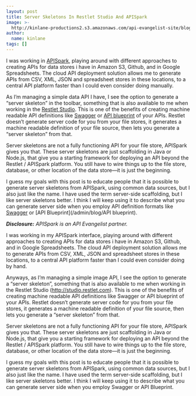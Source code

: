 ```yaml
---
layout: post
title: Server Skeletons In Restlet Studio And APISpark
image: >-
  http://kinlane-productions2.s3.amazonaws.com/api-evangelist-site/blog/bw-api-server-skeletons.png
author:
  name: kinlane
tags: []
---
```

I was working in [APISpark](http://restlet.com/technical-resources/apispark/guide), playing around with different approaches to creating APIs for data stores i have in Amazon S3, Github, and in Google Spreadsheets. The cloud API deployment solution allows me to generate APIs from CSV, XML, JSON and spreadsheet stores in these locations, to a central API platform faster than I could even consider doing manually.

As I’m managing a simple data API I have, I see the option to generate a “server skeleton” in the toolbar, something that is also available to me when working in the [Restlet Studio](http://restlet.com/products/restlet-studio/). This is one of the benefits of creating machine readable API definitions like [Swagger](http://swagger.io) or [API blueprint](https://apiblueprint.org/) of your APIs. Restlet doesn’t generate server code for you from your file stores, it generates a machine readable definition of your file source, then lets you generate a “server skeleton” from that.

Server skeletons are not a fully functioning API for your file store, APISpark gives you that. These server skeletons are just scaffolding in Java or Node.js, that give you a starting framework for deploying an API beyond the Restlet / APISpark platform. You still have to wire things up to the file store, database, or other location of the data store—it is just the beginning.

I guess my goals with this post is to educate people that it is possible to generate server skeletons from APISpark, using common data sources, but I also just like the name. I have used the term server-side scaffolding, but I like server skeletons better. I think I will keep using it to describe what you can generate server side when you employ API definition formats like [Swagger](http://swagger.io) or [API Blueprint](/admin/blog/API blueprint).

_**Disclosure:** APISpark is an API Evangelist partner._

I was working in my APISpark interface, playing around with different approaches to creating APIs for data stores i have in Amazon S3, Github, and in Google Spreadsheets. The cloud API deployment solution allows me to generate APIs from CSV, XML, JSON and spreadsheet stores in these locations, to a central API platform faster than I could even consider doing by hand.

Anyways, as I’m managing a simple image API, I see the option to generate a “server skeleton”, something that is also available to me when working in the Restlet Studio (http://studio.restlet.com). This is one of the benefits of creating machine readable API definitions like Swagger or API blueprint of your APIs. Restlet doesn’t generate server code for you from your file stores, it generates a machine readable definition of your file source, then lets you generate a “server skeleton” from that.

Server skeletons are not a fully functioning API for your file store, APISpark gives you that. These server skeletons are just scaffolding in Java or Node.js, that give you a starting framework for deploying an API beyond the Restlet / APISpark platform. You still have to wire things up to the file store, database, or other location of the data store—it is just the beginning.

I guess my goals with this post is to educate people that it is possible to generate server skeletons from APISpark, using common data sources, but I also just like the name. I have used the term server-side scaffolding, but I like server skeletons better. I think I will keep using it to describe what you can generate server side when you employ Swagger or API Blueprint.